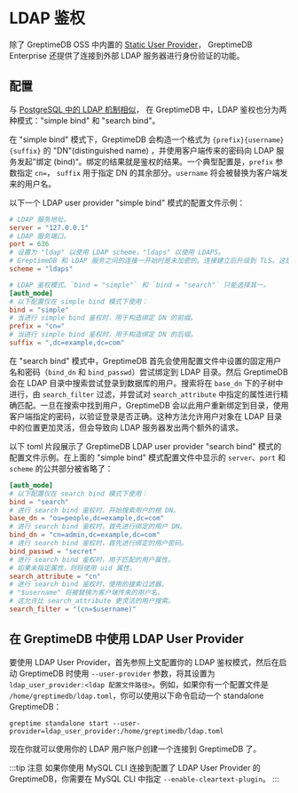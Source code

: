 # LDAP 鉴权

除了 GreptimeDB OSS 中内置的 [Static User Provider](/user-guide/deployments/authentication/static.md)，
GreptimeDB Enterprise 还提供了连接到外部 LDAP 服务器进行身份验证的功能。

## 配置

与 [PostgreSQL 中的 LDAP 机制相似](https://www.postgresql.org/docs/current/auth-ldap.html)， 在 GreptimeDB 中，LDAP 鉴权也分为两种模式："simple bind" 和 "search bind"。

在 "simple bind" 模式下，GreptimeDB 会构造一个格式为 `{prefix}{username}{suffix}` 的 "DN"(distinguished name)
，并使用客户端传来的密码向 LDAP 服务发起”绑定 (bind)“。绑定的结果就是鉴权的结果。一个典型配置是，`prefix` 参数指定 `cn=`，
`suffix` 用于指定 DN 的其余部分。`username` 将会被替换为客户端发来的用户名。

以下一个 LDAP user provider "simple bind" 模式的配置文件示例：

```toml
# LDAP 服务地址。
server = "127.0.0.1"
# LDAP 服务端口。
port = 636
# 设置为 "ldap" 以使用 LDAP scheme，"ldaps" 以使用 LDAPS。
# GreptimeDB 和 LDAP 服务之间的连接一开始时是未加密的。连接建立后升级到 TLS。这是 LDAPv3 的 "StartTLS" 标准。
scheme = "ldaps"

# LDAP 鉴权模式。`bind = "simple"` 和 `bind = "search"` 只能选择其一。
[auth_mode]
# 以下配置仅在 simple bind 模式下使用：
bind = "simple"
# 当进行 simple bind 鉴权时，用于构造绑定 DN 的前缀。
prefix = "cn="
# 当进行 simple bind 鉴权时，用于构造绑定 DN 的后缀。
suffix = ",dc=example,dc=com"
```

在 "search bind" 模式中，GreptimeDB 首先会使用配置文件中设置的固定用户名和密码（`bind_dn` 和 `bind_passwd`）尝试绑定到 LDAP
目录。然后 GreptimeDB 会在 LDAP 目录中搜索尝试登录到数据库的用户。搜索将在 `base_dn` 下的子树中进行，由 `search_filter`
过滤，并尝试对 `search_attribute` 中指定的属性进行精确匹配。一旦在搜索中找到用户，GreptimeDB
会以此用户重新绑定到目录，使用客户端指定的密码，以验证登录是否正确。这种方法允许用户对象在 LDAP 目录中的位置更加灵活，但会导致向
LDAP 服务器发出两个额外的请求。

以下 toml 片段展示了 GreptimeDB LDAP user provider "search bind" 模式的配置文件示例。在上面的 "simple bind" 模式配置文件中显示的
`server`、`port` 和 `scheme` 的公共部分被省略了：

```toml
[auth_mode]
# 以下配置仅在 search bind 模式下使用：
bind = "search"
# 进行 search bind 鉴权时，开始搜索用户的根 DN。
base_dn = "ou=people,dc=example,dc=com"
# 进行 search bind 鉴权时，首先进行绑定的用户 DN。
bind_dn = "cn=admin,dc=example,dc=com"
# 进行 search bind 鉴权时，首先进行绑定的用户密码。
bind_passwd = "secret"
# 进行 search bind 鉴权时，用于匹配的用户属性。
# 如果未指定属性，则将使用 uid 属性。
search_attribute = "cn"
# 进行 search bind 鉴权时，使用的搜索过滤器。
# "$username" 将被替换为客户端传来的用户名。
# 这允许比 search_attribute 更灵活的用户搜索。
search_filter = "(cn=$username)"
```

## 在 GreptimeDB 中使用 LDAP User Provider

要使用 LDAP User Provider，首先参照上文配置你的 LDAP 鉴权模式，然后在启动 GreptimeDB 时使用 `--user-provider` 参数，将其设置为
`ldap_user_provider:<ldap 配置文件路径>`。例如，如果你有一个配置文件是 `/home/greptimedb/ldap.toml`，你可以使用以下命令启动一个
standalone GreptimeDB：

```shell
greptime standalone start --user-provider=ldap_user_provider:/home/greptimedb/ldap.toml
```

现在你就可以使用你的 LDAP 用户账户创建一个连接到 GreptimeDB 了。

:::tip 注意
如果你使用 MySQL CLI 连接到配置了 LDAP User Provider 的 GreptimeDB，你需要在 MySQL CLI 中指定
`--enable-cleartext-plugin`。
:::

